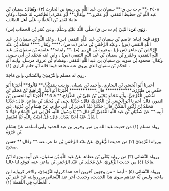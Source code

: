 ٢٤٠٨ -** م ت س ق:** سفيان بن عَبد اللَّهِ بن ربيعة بن الحارث (٣) ،**ويُقال:** سفيان بْن عَبد اللَّهِ بْن حطيط الثقفي، أَبُو عَمْرو،** ويُقال:** أَبُو عَمْرة، الطائفي، لهُ صُحبَةٌ، وكان عاملا لعُمَر بْن الْخَطَّابِ عَلَى أهل الطائف

**رَوَى عَن:** النَّبِيّ (م ت س ق) صَلَّى اللَّهُ عَلَيْهِ وسَلَّمَ، وعن عُمَر بْن الخطاب (س) .

**رَوَى عَنه:** ابناه: عاصم بْن سفيان بْن عَبد اللَّهِ الثقفي (س) ، وعَبْد اللَّهِ بْن سفيان بْن عَبد اللَّهِ الثقفي (س) ، وعَبْد الرَّحْمَنِ بْن ماعز (ت س) ،**** ويُقال:**** مُحَمَّد بْن عَبْد الرَّحْمَنِ بْن ماعز (س ق) ، وعروة بْن الزبير (م) ،** وابناه:** علقمة بْن سفيان بْن عَبد اللَّهِ الثقفي، وعَمْرو بْن سفيان بْن عَبد اللَّهِ الثقفي (س) ، وابن ابنه مُحَمَّد بْن أَبي سويد، ويُقال: محمود بْن سويد بن سفيان بن عَبد اللَّهِ الثقفي، وهشام بْن عروة، مرسل، وابنه أَبُو الحكم بْن سفيان الذي يروي عنه مجاهد فيما قاله أَبُو حاتم الرازي (١) .

روى له مسلم والتِّرْمِذِيّ والنَّسَائي وابن مَاجَهْ.

أخبرنا أَبُو الْحَسَنِ بْن البخاري، وأحمد بْن شيبان، وزينب بنتمَكِّيٍّ،** قَالُوا:** أَخْبَرَنَا أَبُو حَفْصٍ بن طَبَرْزَذَ،************ قال:************ أَخْبَرَنَا أَبُو الْبَدْرِ إِبْرَاهِيمُ بْنُ مُحَمَّدِ بْنِ مَنْصُورٍ الْكَرْخِيُّ، وأَبُو مُحَمَّدٍ يَحْيَى بْنُ عَلِيِّ بْنِ الطَّرَّاحِ،** قَالا:** أَخْبَرَنَا أَبُو الحسين بْن النقور، قال: أخبرنا أَبُو الْحَسَنِ بْنُ الْجُنْدِيِّ، قال: حَدَّثَنَا يحيى بْن مُحَمَّد بْن صَاعِدٍ، قال: حَدَّثَنَا مُحَمَّدُ بْنُ زُنْبُورٍ الْمَكِّيُّ، قال: حَدَّثَنَا عَبْدُ العزيز بْن أَبي حازم، عَنْ هِشَامِ بْنِ عُرْوَةَ، عَن أَبِيهِ،** عَنْ سُفْيَانِ بْنِ عَبد اللَّهِ الثَّقَفِيِّ أَنَّهُ قال:** يَا رَسُولَ اللَّهِ، قُلْ لِي فِي الإِسْلامِ قَوْلًا لا أَسْأَلُ عَنْهُ أَحَدًا بَعْدَكَ. قال: قُلْ آمَنْتُ بِاللَّهِ ثُمَّ اسْتَقِمْ.

رواه مسلم (١) من حديث عَبد الله بن مير وجرير بن عبد الحميد وأبي أسامة، عَنْ هِشَامِ بْنِ عُرْوَةَ.

ورواه التِّرْمِذِيّ (٢) من حديث الزُّهْرِيّ، عَنْ عَبْد الرَّحْمَنِ بْن ما عز، عنه،** وَقَال:** حسن صحيح.

ورواه النَّسَائي (٣) من رواية يَعْلَى بْن عطاء، عَنْ عَبد اللَّهِ بْن سفيان، عَن أَبِيهِ، ورَوَاهُ ابْنُ مَاجَهْ (٤) من حديث الزُّهْرِيّ، عَنْ مُحَمَّد بْن عَبْد الرَّحْمَنِ بْن ماعز، عنه، فوقع لنا عاليا.

ورواه النَّسَائي (٥) - أيضا - من وجهين آخرين أحد هما كروايةالتِّرْمِذِيّ، والاخر كرواية ابن ماجه، وليس لَهُ عندهم سوى هذا الحديث، وحديث آخر عند النَّسَائي من روايته عَنْ عُمَر بْن الْخَطَّابِ فِي اللقطة (١) .